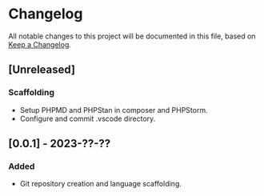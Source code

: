 
# Changelog
All notable changes to this project will be documented in this file,
based on [Keep a Changelog](https://keepachangelog.com/en/1.1.0/).

## [Unreleased]

### Scaffolding

- Setup PHPMD and PHPStan in composer and PHPStorm.
- Configure and commit .vscode directory.

## [0.0.1] - 2023-??-??

### Added

- Git repository creation and language scaffolding.
